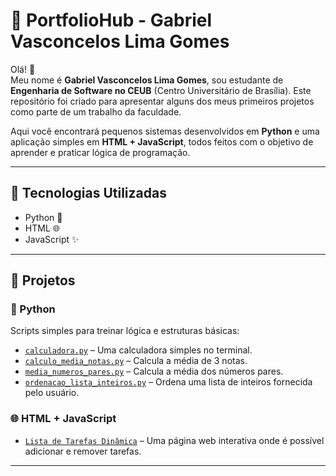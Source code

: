 # 📁 PortfolioHub - Gabriel Vasconcelos Lima Gomes

Olá! 👋  
Meu nome é **Gabriel Vasconcelos Lima Gomes**, sou estudante de **Engenharia de Software no CEUB** (Centro Universitário de Brasília). Este repositório foi criado para apresentar alguns dos meus primeiros projetos como parte de um trabalho da faculdade.  

Aqui você encontrará pequenos sistemas desenvolvidos em **Python** e uma aplicação simples em **HTML + JavaScript**, todos feitos com o objetivo de aprender e praticar lógica de programação.

---

## 🚀 Tecnologias Utilizadas

- Python 🐍
- HTML 🌐
- JavaScript ✨

---

## 📂 Projetos

### 🧮 Python
Scripts simples para treinar lógica e estruturas básicas:

- [`calculadora.py`](calculadora.py) – Uma calculadora simples no terminal.
- [`calculo_media_notas.py`](calculo_media_notas.py) – Calcula a média de 3 notas.
- [`media_numeros_pares.py`](media_numeros_pares.py) – Calcula a média dos números pares.
- [`ordenacao_lista_inteiros.py`](ordenacao_lista_inteiros.py) – Ordena uma lista de inteiros fornecida pelo usuário.

### 🌐 HTML + JavaScript

- [`Lista de Tarefas Dinâmica`](Lista%20de%20Tarefas%20Din%C3%A2mica%20com%20HTML%20e%20JavaScript.html) – Uma página web interativa onde é possível adicionar e remover tarefas.

---
